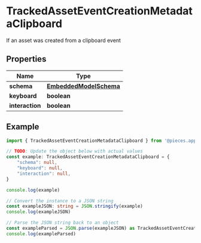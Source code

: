 
# TrackedAssetEventCreationMetadataClipboard

If an asset was created from a clipboard event

## Properties

Name | Type
------------ | -------------
**schema** | [**EmbeddedModelSchema**](EmbeddedModelSchema)
**keyboard** | **boolean**
**interaction** | **boolean**

## Example

```typescript
import { TrackedAssetEventCreationMetadataClipboard } from '@pieces.app/pieces-os-client'

// TODO: Update the object below with actual values
const example: TrackedAssetEventCreationMetadataClipboard = {
    "schema": null,
    "keyboard": null,
    "interaction": null,
}

console.log(example)

// Convert the instance to a JSON string
const exampleJSON: string = JSON.stringify(example)
console.log(exampleJSON)

// Parse the JSON string back to an object
const exampleParsed = JSON.parse(exampleJSON) as TrackedAssetEventCreationMetadataClipboard
console.log(exampleParsed)
```


